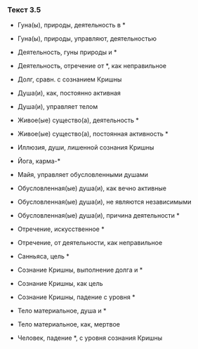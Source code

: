 ### Текст 3.5

- Гуна(ы), природы, деятельность в *

- Гуна(ы), природы, управляют, деятельностью

- Деятельность, гуны природы и *

- Деятельность, отречение от *, как неправильное

- Долг, сравн. с сознанием Кришны

- Душа(и), как, постоянно активная

- Душа(и), управляет телом

- Живое(ые) существо(а), деятельность *

- Живое(ые) существо(а), постоянная активность *

- Иллюзия, души, лишенной сознания Кришны

- Йога, карма-*

- Майя, управляет обусловленными душами

- Обусловленная(ые) душа(и), как вечно активные

- Обусловленная(ые) душа(и), не являются независимыми

- Обусловленная(ые) душа(и), причина деятельности *

- Отречение, искусственное *

- Отречение, от деятельности, как неправильное

- Санньяса, цель *

- Сознание Кришны, выполнение долга и *

- Сознание Кришны, как цель

- Сознание Кришны, падение с уровня *

- Тело материальное, душа и *

- Тело материальное, как, мертвое

- Человек, падение *, с уровня сознания Кришны
	
